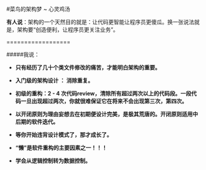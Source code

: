 #菜鸟的架构梦 ~ 心灵鸡汤


**有人说**：架构的一个天然目的就是：让代码更智能让程序员更傻瓜。换一张说法就是，架构要“创造便利，让程序员更关注业务”。

==================

#####我说：

- **只有经历了几十个类文件修改的痛苦，才能明白架构的重要。**

- **入门级的架构设计 ： 消除重复。**

- **初级的重构：2 - 4 次代码review，清除所有超过两次以上的代码段。一段代码一旦出现超过两次，你就很难保证它在将来不会出现第三次，第四次。**

- **以开闭原则为理由妄想去在初期便设计完美，是极其荒唐的。开闭原则适用中后期的软件迭代。**

- **等你开始违背设计模式了，那才成长了。**

- **“懒”是软件重构的主要因素之一！！！**

- **学会从逻辑控制转为数据控制。**



